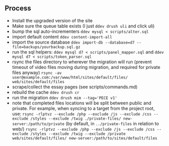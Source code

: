 ## Process
- Install the upgraded version of the site
- Make sure the queue table exists (I just `ddev drush uli` and click uli)
- bump the sql auto-incrementers `ddev mysql < scripts/alter.sql`
- import default content `ddev content-import-all`
- import the source database `ddev import-db --database=d7 --file=backups/yourbackup.sql.gz`
- run the sql helpers: `ddev mysql d7 < scripts/panel_mapper.sql` and `ddev mysql d7 < scripts/token_parser.sql`
- rsync the files directory to wherever the migration will run (prevent timeout of video files moving during migration, and required for private files anyway) `rsync -av user@example.com:/var/www/html/sites/default/files/ web/sites/default/files`
- scrape/collect the essay pages (see scripts/commands.md)
- rebuild the cache `ddev drush cr`
- run the migration `ddev drush mim --tag='PECE v1'`
- note that completed files locations will be split between public and private. For example, when syncing to a target from the project root, use:
`rsync -rlptvz --exclude /php --exclude /js --exclude /css --exclude /styles --exclude /twig ./private-files/ new-server:/path/to/private` (by default, in `../private-files` in relation to web/)
`rsync -rlptvz --exclude /php --exclude /js --exclude /css --exclude /styles --exclude /twig --exclude /private web/sites/default/files/ new-server:/path/to/sites/default/files`

